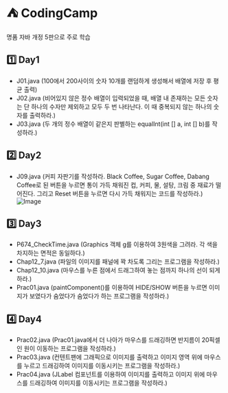 # ⛺ CodingCamp
명품 자바 개정 5판으로 주로 학습

## 1️⃣ Day1
* J01.java (100에서 200사이의 숫자 10개를 랜덤하게 생성해서 배열에 저장 후 평균 출력)
* J02.java (비어있지 않은 정수 배열이 입력되었을 때, 배열 내 존재하는 모든 숫자는 단 하나의 수자만 제외하고 모두 두 번 나타난다. 이 때 중복되지 않는 하나의 숫자를 출력하라.)
* J03.java (두 개의 정수 배열이 같은지 판별하는 equalInt(int [] a, int [] b)를 작성하라.)
  
## 2️⃣ Day2
* J09.java (커피 자판기를 작성하라. Black Coffee, Sugar Coffee, Dabang Coffee로 된 버튼을 누르면 통이 가득 채워진 컵, 커피, 물, 설탕, 크림 중 재료가 떨어진다. 그리고 Reset 버튼을 누르면 다시 가득 채워지는 코드를 작성하라.)
![Image](https://github.com/user-attachments/assets/a26ddfdb-dcdb-401f-b063-2bb7ae80322e)

## 3️⃣ Day3
* P674_CheckTime.java (Graphics 객체 g를 이용하여 3원색을 그려라. 각 색을 차지하는 면적은 동일하다.)
* Chap12_7.java (파일의 이미지를 패널에 꽉 차도록 그리는 프로그램을 작성하라.)
* Chap12_10.java (마우스를 누른 점에서 드래그하여 놓는 점까지 하나의 선이 되게 하라.)
* Prac01.java (paintComponent()를 이용하여 HIDE/SHOW 버튼을 누르면 이미지가 보였다가 숨었다가 숨었다가 하는 프로그램을 작성하라.)
  
## 4️⃣ Day4
* Prac02.java (Prac01.java에서 더 나아가 마우스를 드래깅하면 반지름이 20픽셀인 원이 이동하는 프로그램을 작성하라.)
* Prac03.java (컨텐트팬에 그래픽으로 이미지를 출력하고 이미지 영역 위에 마우스를 누르고 드래깅하여 이미지를 이동시키는 프로그램을 작성하라.)
* Prac04.java (JLabel 컴포넌트를 이용하여 이미지를 출력하고 이미지 위에 마우스를 드래깅하여 이미지를 이동시키는 프로그램을 작성하라.)

